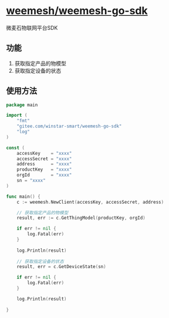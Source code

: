 # [weemesh/weemesh-go-sdk](https://github.com/weemesh/weemesh-go-sdk)

微麦石物联网平台SDK

## 功能
1. 获取指定产品的物模型
2. 获取指定设备的状态


## 使用方法

```go
package main

import (
	"fmt"
	"gitee.com/winstar-smart/weemesh-go-sdk"
	"log"
)

const (
	accessKey    = "xxxx"
	accessSecret = "xxxx"
	address      = "xxxx"
	productKey   = "xxxx"
	orgId        = "xxxx"
	sn = "xxxx"
)

func main() {
	c := weemesh.NewClient(accessKey, accessSecret, address)

	// 获取指定产品的物模型
	result, err := c.GetThingModel(productKey, orgId)

	if err != nil {
		log.Fatal(err)
	}
	
	log.Println(result)
	
	// 获取指定设备的状态
	result, err = c.GetDeviceState(sn)

	if err != nil {
		log.Fatal(err)
	}

	log.Println(result)
	
}

```


